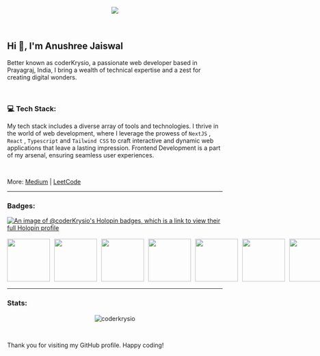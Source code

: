 <p align="center"><img width="full" src="https://github.com/coderKrysio/coderKrysio/assets/91840205/f24b2fd5-5955-46d4-9f98-7e688b5d2a61"/></p>

<br/>

## Hi 👋, I'm Anushree Jaiswal

Better known as coderKrysio, a passionate web developer based in Prayagraj, India, I bring a wealth of technical expertise and a zest for creating digital wonders.

<br/>

### 💻 Tech Stack:
My tech stack includes a diverse array of tools and technologies. I thrive in the world of web development, where I leverage the prowess of `NextJS` , `React` , `Typescript` and `Tailwind CSS` to craft interactive and dynamic web applications that leave a lasting impression. Frontend Development is a part of my arsenal, ensuring seamless user experiences.

<br/>

<p align="left">
  More: 
<a href="https://medium.com/@anushreejaiswal26" target="blank">Medium</a> |
<a href="https://www.leetcode.com/coderKrysio" target="blank">LeetCode</a>
</p>

---

### Badges:

[![An image of @coderKrysio's Holopin badges, which is a link to view their full Holopin profile](https://holopin.me/coderkrysio)](https://www.holopin.io/@coderkrysio)

<a href="https://gssoc.girlscript.tech/leaderboard?year=2024-ext&username=coderKrysio">
  <div style='display:flex; align-items:center; gap: 10px;' align='center'>
    <img src="https://raw.githubusercontent.com/GSSoC24/Postman-Challenge/main/docs/assets/Postman%20White.png" width="100px" height="100px" />
    <img src="https://raw.githubusercontent.com/GSSoC24/Hack-Web3Conf/refs/heads/main/assets/Hack-Web3Conf%202024%20Badge%20(2).png" width="100px" height="100px" />
    <img src="https://raw.githubusercontent.com/GSSoC24/Postman-Challenge/main/docs/assets/1.png" width="100px" height="100px" />
    <img src="https://raw.githubusercontent.com/GSSoC24/Postman-Challenge/main/docs/assets/2.png" width="100px" height="100px" />
    <img src="https://raw.githubusercontent.com/GSSoC24/Postman-Challenge/main/docs/assets/3.png" width="100px" height="100px" />
    <img src="https://raw.githubusercontent.com/GSSoC24/Postman-Challenge/main/docs/assets/4.png" width="100px" height="100px" />
    <img src="https://raw.githubusercontent.com/GSSoC24/Postman-Challenge/main/docs/assets/5.png" width="100px" height="100px" />
    <img src="https://raw.githubusercontent.com/GSSoC24/Postman-Challenge/main/docs/assets/6.png" width="105px" height="105px" />
    <img src="https://raw.githubusercontent.com/GSSoC24/Contributor/refs/heads/main/assets/Git%20Explorer.png" width="100px" height="100px" />
  </div>
</a>

---

### Stats:

<p align="center"><img align="center" src="https://github-readme-streak-stats.herokuapp.com/?user=coderkrysio&theme=highcontrast" alt="coderkrysio" /></p>

<br />

Thank you for visiting my GitHub profile. Happy coding!

